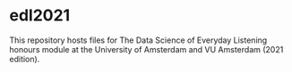 # edl2021

This repository hosts files for The Data Science of Everyday Listening honours module at the University of Amsterdam and VU Amsterdam (2021 edition).
